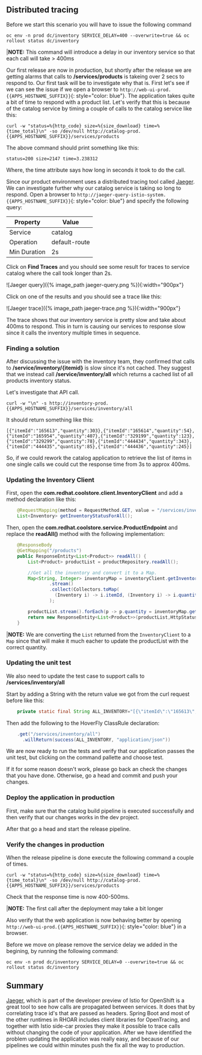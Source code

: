 ## Distributed tracing

Before we start this scenario you will have to issue the following command 

~~~shell
oc env -n prod dc/inventory SERVICE_DELAY=400 --overwrite=true && oc rollout status dc/inventory 
~~~

|**NOTE:** This command will introduce a delay in our inventory service so that each call will take > 400ms

Our first release are now in production, but shortly after the release we are getting alarms that calls to **/services/products** is takeing over 2 secs to respond to. Our first task will be to investigate why that is. First let's see if we can see the issue if we open a browser to `http://web-ui-prod.{{APPS_HOSTNAME_SUFFIX}}`{: style="color: blue"}. The application takes quite a bit of time to respond with a product list. Let's verify that this is because of the catalog service by timing a couple of calls to the catalog service like this:

~~~shell
curl -w "status=%{http_code} size=%{size_download} time=%{time_total}\n" -so /dev/null http://catalog-prod.{{APPS_HOSTNAME_SUFFIX}}/services/products
~~~

The above command should print something like this:

~~~shell
status=200 size=2147 time=3.238312
~~~

Where, the time attribute says how long in seconds it took to do the call.

Since our product environment uses a distributed tracing tool called [Jaeger](https://www.jaegertracing.io). We can investigate further why our catalog service is taking so long to respond. Open a browser to `http://jaeger-query-istio-system.{{APPS_HOSTNAME_SUFFIX}}`{: style="color: blue"} and specify the following query:

|Property|Value|
|--------|--------|
|Service |catalog |
|Operation|default-route|
|Min Duration|2s|

Click on **Find Traces** and you should see some result for traces to service catalog where the call took longer than 2s.

![Jaeger query]({% image_path jaeger-query.png %}){:width="900px"}

Click on one of the results and you should see a trace like this:

![Jaeger trace]({% image_path jaeger-trace.png %}){:width="900px"}

The trace shows that our inventory service is pretty slow and take about 400ms to respond. This in turn is causing our services to response slow since it calls the inventory multiple times in sequence.

### Finding a solution

After discussing the issue with the inventory team, they confirmed that calls to **/service/inventory/{itemid}** is slow since it's not cached. They suggest that we instead call **/service/inventory/all** which returns a cached list of all products inventory status.

Let's investigate that API call.

~~~shell
curl -w "\n" -s http://inventory-prod.{{APPS_HOSTNAME_SUFFIX}}/services/inventory/all
~~~

It should return something like this:

~~~
[{"itemId":"165613","quantity":303},{"itemId":"165614","quantity":54},{"itemId":"165954","quantity":407},{"itemId":"329199","quantity":123},{"itemId":"329299","quantity":78},{"itemId":"444434","quantity":343},{"itemId":"444435","quantity":85},{"itemId":"444436","quantity":245}]
~~~

So, if we could rework the catalog application to retrieve the list of items in one single calls we could cut the response time from 3s to approx 400ms.

### Updating the Inventory Client

First, open the **com.redhat.coolstore.client.InventoryClient** and add a method declaration like this:

~~~java
    @RequestMapping(method = RequestMethod.GET, value = "/services/inventory/all", consumes = {MediaType.APPLICATION_JSON_VALUE})
    List<Inventory> getInventoryStatusForAll();
~~~

Then, open the **com.redhat.coolstore.service.ProductEndpoint** and replace the **readAll()** method with the following implementation:

~~~java
    @ResponseBody
    @GetMapping("/products")
    public ResponseEntity<List<Product>> readAll() {
        List<Product> productList = productRepository.readAll();

        //Get all the inventory and convert it to a Map.
        Map<String, Integer> inventoryMap = inventoryClient.getInventoryStatusForAll()
                .stream()
                .collect(Collectors.toMap(
                  (Inventory i) -> i.itemId, (Inventory i) -> i.quantity)
                );

        productList.stream().forEach(p -> p.quantity = inventoryMap.get(p.itemId));
        return new ResponseEntity<List<Product>>(productList,HttpStatus.OK);
    }
~~~

|**NOTE:** We are converting the `List` returned from the `InventoryClient` to a `Map` since that will make it much eacher to update the productList with the correct quantity.

### Updating the unit test

We also need to update the test case to support calls to **/services/inventory/all**

Start by adding a String with the return value we got from the curl request before like this:

~~~java
    private static final String ALL_INVENTORY="[{\"itemId\":\"165613\",\"quantity\":303},{\"itemId\":\"165614\",\"quantity\":54},{\"itemId\":\"165954\",\"quantity\":407},{\"itemId\":\"329199\",\"quantity\":123},{\"itemId\":\"329299\",\"quantity\":78},{\"itemId\":\"444434\",\"quantity\":343},{\"itemId\":\"444435\",\"quantity\":85},{\"itemId\":\"444436\",\"quantity\":245}]";
~~~

Then add the following to the HoverFly ClassRule declaration:

~~~java
    .get("/services/inventory/all")
      .willReturn(success(ALL_INVENTORY, "application/json"))
~~~

We are now ready to run the tests and verify that our application passes the unit test, but clicking on the command pallette and choose test.

If it for some reason doesn't work, please go back an check the changes that you have done. Otherwise, go a head and commit and push your changes.

### Deploy the application in production

First, make sure that the catalog build pipeline is executed successfully and then verify that our changes works in the dev project. 

After that go a head and start the release pipeline.

### Verify the changes in production

When the release pipeline is done execute the following command a couple of times.

~~~shell
curl -w "status=%{http_code} size=%{size_download} time=%{time_total}\n" -so /dev/null http://catalog-prod.{{APPS_HOSTNAME_SUFFIX}}/services/products
~~~

Check that the response time is now 400-500ms.

|**NOTE:** The first call after the deployment may take a bit longer

Also verify that the web application is now behaving better by opening `http://web-ui-prod.{{APPS_HOSTNAME_SUFFIX}}`{: style="color: blue"} in a browser.

Before we move on please remove the service delay we added in the begining, by running the following command:

~~~shell
oc env -n prod dc/inventory SERVICE_DELAY=0 --overwrite=true && oc rollout status dc/inventory
~~~

## Summary

[Jaeger](https://www.jaegertracing.io), which is part of the developer preview of Istio for OpenShift is a great tool to see how calls are propagated between services. It does that by correlating trace id's that are passed as headers. Spring Boot and most of the other runtimes in RHOAR includes client libraries for OpenTracing, and together with Istio side-car proxies they make it possible to trace calls without changing the code of your application. After we have identified the problem updating the application was really easy, and because of our pipelines we could within minutes push the fix all the way to production.




